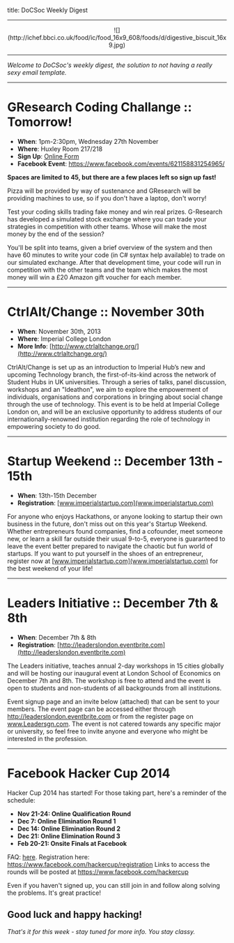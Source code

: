 title: DoCSoc Weekly Digest

---

<center>![](http://ichef.bbci.co.uk/food/ic/food_16x9_608/foods/d/digestive_biscuit_16x9.jpg)</center>

---

*Welcome to DoCSoc's weekly digest, the solution to not having a really sexy email template.*

---

# GResearch Coding Challange :: Tomorrow!

- **When**: 1pm-2:30pm, Wednesday 27th November
- **Where**: Huxley Room 217/218
- **Sign Up**: [Online Form](https://docs.google.com/forms/d/1E3DvBfPyR8qDLGaUJJLYzR8rxkaL9CmDWLl5PMrPPhw/viewform)
- **Facebook Event**: https://www.facebook.com/events/621158831254965/

**Spaces are limited to 45, but there are a few places left so sign up fast!**

Pizza will be provided by way of sustenance and GResearch will be providing machines to use, so if you don't have a laptop, don't worry!

Test your coding skills trading fake money and win real prizes. G-Research has developed a simulated stock exchange where you can trade your strategies in competition with other teams. Whose will make the most money by the end of the session?

You'll be split into teams, given a brief overview of the system and then have 60 minutes to write your code (in C# syntax help available) to trade on our simulated exchange. After that development time, your code will run in competition with the other teams and the team which makes the most money will win a £20 Amazon gift voucher for each member.

---

# CtrlAlt/Change :: November 30th

- **When**: November 30th, 2013
- **Where**: Imperial College London
- **More Info**: [http://www.ctrlaltchange.org/](http://www.ctrlaltchange.org/)

CtrlAlt/Change is set up as an introduction to Imperial Hub’s new and upcoming Technology branch, the first-of-its-kind across the network of Student Hubs in UK universities. Through a series of talks, panel discussion, workshops and an "Ideathon", we aim to explore the empowerment of individuals, organisations and corporations in bringing about social change through the use of technology. This event is to be held at Imperial College London on, and will be an exclusive opportunity to address students of our internationally-renowned institution regarding the role of technology in empowering society to do good.

---

# Startup Weekend :: December 13th - 15th

- **When**: 13th-15th December
- **Registration**: [www.imperialstartup.com](www.imperialstartup.com)

For anyone who enjoys Hackathons, or anyone looking to startup their own business in the future, don't miss out on this year's Startup Weekend. Whether entrepreneurs found companies, find a cofounder, meet someone new, or learn a skill far outside their usual 9-to-5, everyone is guaranteed to leave the event better prepared to navigate the chaotic but fun world of startups. If you want to put yourself in the shoes of an entrepreneur, register now at [www.imperialstartup.com](www.imperialstartup.com) for the best weekend of your life!

---

# Leaders Initiative :: December 7th & 8th

- **When**: December 7th & 8th
- **Registration**: [http://leaderslondon.eventbrite.com](http://leaderslondon.eventbrite.com)

The Leaders initiative, teaches annual 2-day workshops in 15 cities globally and will be hosting our inaugural event at London School of Economics on December 7th and 8th. The workshop is free to attend and the event is open to students and non-students of all backgrounds from all institutions.

Event signup page and an invite below (attached) that can be sent to your members. The event page can be accessed either through http://leaderslondon.eventbrite.com  or from the register page on www.Leadersgn.com. The event is not catered towards any specific major or university, so feel free to invite anyone and everyone who might be interested in the profession.


---

# Facebook Hacker Cup 2014

Hacker Cup 2014 has started! For those taking part, here's a reminder of the schedule:

- **Nov 21-24: Online Qualification Round**
- **Dec 7: Online Elimination Round 1**
- **Dec 14: Online Elimination Round 2**
- **Dec 21: Online Elimination Round 3**
- **Feb 20-21: Onsite Finals at Facebook** 

FAQ: [here](https://www.facebook.com/notes/facebook-hacker-cup/hacker-cup-2014-faq/769049686444268).
Registration here: https://www.facebook.com/hackercup/registration
Links to access the rounds will be posted at https://www.facebook.com/hackercup

Even if you haven't signed up, you can still join in and follow along solving the problems. It's great practice!

Good luck and happy hacking!
---

*That's it for this week - stay tuned for more info. You stay classy.*
